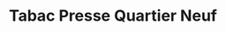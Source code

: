 ---
title: "Tabac Presse Quartier Neuf"
url: /saint-martin-de-seignanx/tabac-presse-quartier-neuf/
shop: marchand de journaux
---